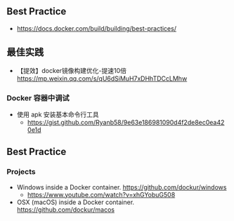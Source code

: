 ## Best Practice
- https://docs.docker.com/build/building/best-practices/



## 最佳实践
- 【提效】docker镜像构建优化-提速10倍 https://mp.weixin.qq.com/s/qU6dSiMuH7xDHhTDCcLMhw


### Docker 容器中调试
- 使用 apk 安装基本命令行工具
  - https://gist.github.com/Ryanb58/9e63e186981090d4f2de8ec0ea420e1d


## Best Practice
### Projects
- Windows inside a Docker container. https://github.com/dockur/windows
  - https://www.youtube.com/watch?v=xhGYobuG508
- OSX (macOS) inside a Docker container. https://github.com/dockur/macos
